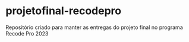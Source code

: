 # projetofinal-recodepro
Repositório criado para manter as entregas do projeto final no programa Recode Pro 2023
